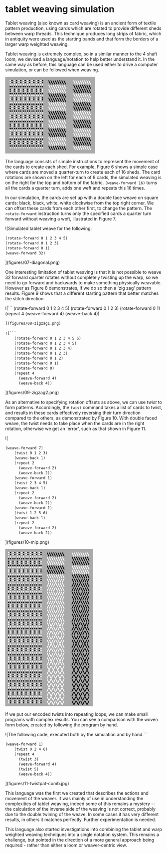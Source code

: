 # tablet weaving simulation

Tablet weaving (also known as card weaving) is an ancient form of
textile pattern production, using cards which are rotated to provide
different sheds between warp threads. This technique produces long
strips of fabric, which in antiquity were used as the starting bands
and that form the borders of a larger warp weighted weaving.

Tablet weaving is extremely complex, so in a similar manner to the 4
shaft loom, we devised a language/notation to help better understand
it. In the same way as before, this language can be used either to
drive a computer simulation, or can be followed when weaving.

![Simulated tablet weave for the single instruction `(weave-forward 16)`.](figures/06-forward16.png)

The language consists of simple instructions to represent the movement
of the cards to create each shed. For example, Figure 6 shows a simple
case where cards are moved a quarter-turn to create each of 16
sheds. The card rotations are shown on the left for each of 8 cards,
the simulated weaving is on the right for the top and bottom of the
fabric. `(weave-forward 16)` turns all the cards a quarter turn, adds
one weft and repeats this 16 times.

In our simulation, the cards are set up with a double face weave on
square cards: black, black, white, white clockwise from the top right
corner. We can offset these cards from each other first, to change the
pattern. The `rotate-forward` instruction turns only the specified
cards a quarter turn forward without weaving a weft, illustrated in Figure 7.

![Simulated tablet weave for the following:
```
(rotate-forward 0 1 2 3 4 5)
(rotate-forward 0 1 2 3)
(rotate-forward 0 1)
(weave-forward 32)
```
](figures/07-diagonal.png)

One interesting limitation of tablet weaving is that it is not
possible to weave 32 forward quarter rotates without completely
twisting up the warp, so we need to go forward and backwards to make
something physically weavable. However as Figure 8 demonstrates, if we
do so then a 'zig zag' pattern results. Figure 9 shows that a
different starting pattern that better matches the stitch direction.

![```
    (rotate-forward 0 1 2 3 4 5)
    (rotate-forward 0 1 2 3)
    (rotate-forward 0 1)
    (repeat 4
      (weave-forward 4)
      (weave-back 4))
```
](figures/08-zigzag1.png)

![```
    (rotate-forward 0 1 2 3 4 5 6)
    (rotate-forward 0 1 2 3 4 5) 
    (rotate-forward 0 1 2 3 4)
    (rotate-forward 0 1 2 3)
    (rotate-forward 0 1 2)
    (rotate-forward 0 1)
    (rotate-forward 0)
    (repeat 4
      (weave-forward 4)
      (weave-back 4))
```
](figures/09-zigzag2.png)

As an alternative to specifying rotation offsets as above, we can use
*twist* to form patterns. Accordingly, the `twist` command takes a
list of cards to twist, and results in these cards effectively
reversing their turn direction compared to the others, as demonstrated
by Figure 10. With double faced weave, the twist needs to take place
when the cards are in the right rotation, otherwise we get an 'error',
such as that shown in Figure 11.


![
```
(weave-forward 7)
    (twist 0 1 2 3)
    (weave-back 1)
    (repeat 2
      (weave-forward 2)
      (weave-back 2))
    (weave-forward 1)
    (twist 2 3 4 5)
    (weave-back 1)
    (repeat 2
      (weave-forward 2)
      (weave-back 2))
    (weave-forward 1)
    (twist 1 2 5 6)
    (weave-back 1)
    (repeat 2
      (weave-forward 2)
      (weave-back 2))
```
](figures/10-mip.png)

![Following the same instructions as in Fig. 10, but where the first `(weave-forward 7)` is changed to `(weave-forward 6)` showing very different results.](figures/11-miperror.png)

If we put our encoded twists into repeating loops, we can make small
programs with complex results. You can see a comparison with the woven
form below, created by following the program by hand.
	  
![The following code, executed both by the simulation and by hand.```
```
(weave-forward 1)
    (twist 0 2 4 6)
    (repeat 4
      (twist 3)
      (weave-forward 4)
      (twist 5)
      (weave-back 4))
```
](figures/11-twistpat-comb.jpg)
   
This language was the first we created that describes the actions and
movement of the weaver. It was mainly of use in understanding the
complexities of tablet weaving, indeed some of this remains a mystery
-- the calculation of the inverse side of the weaving is not correct,
probably due to the double twining of the weave. In some cases it has
very different results, in others it matches perfectly. Further
experimentation is needed.

This language also started investigations into combining the tablet
and warp weighted weaving techniques into a single notation
system. This remains a challenge, but pointed in the direction of a
more general approach being required - rather than either a loom
or weaver-centric view.
